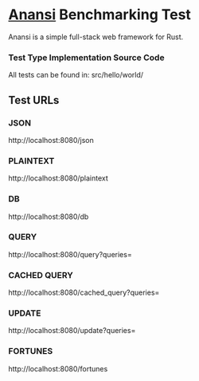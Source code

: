 # [Anansi](https://saru-tora.github.io/anansi/) Benchmarking Test

Anansi is a simple full-stack web framework for Rust.

### Test Type Implementation Source Code

All tests can be found in: src/hello/world/

## Test URLs
### JSON

http://localhost:8080/json

### PLAINTEXT

http://localhost:8080/plaintext

### DB

http://localhost:8080/db

### QUERY

http://localhost:8080/query?queries=

### CACHED QUERY

http://localhost:8080/cached_query?queries=

### UPDATE

http://localhost:8080/update?queries=

### FORTUNES

http://localhost:8080/fortunes
